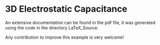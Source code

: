 # 3D Electrostatic Capacitance

An extensive documentation can be found in the pdf file, it was generated using the code in the directory LaTeX_Source.

Any contribution to improve this example is very welcome!

